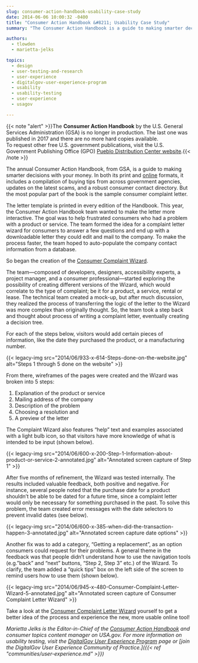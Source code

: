 ```yaml
---
slug: consumer-action-handbook-usability-case-study
date: 2014-06-06 10:00:32 -0400
title: "Consumer Action Handbook &#8211; Usability Case Study"
summary: "The Consumer Action Handbook is a guide to making smarter decisions with your money. It's print and online formats, available in English and Spanish, include a compilation of buying tips from across government agencies, updates on the latest scams, and a robust consumer contact directory."

authors:
  - tlowden
  - marietta-jelks

topics:
  - design
  - user-testing-and-research
  - user-experience
  - digitalgov-user-experience-program
  - usability
  - usability-testing
  - user-experience
  - usagov

---
```


{{< note "alert" >}}The **Consumer Action Handbook** by the U.S. General Services Administration (GSA) is no longer in production. The last one was published in 2017 and there are no more hard copies available.<br />
To request other free U.S. government publications, visit the U.S. Government Publishing Office (GPO) [Pueblo Distribution Center website](https://pueblo.gpo.gov/).{{< /note >}}

The annual Consumer Action Handbook, from GSA, is a guide to making smarter decisions with your money. In both its print and [online](https://www.usa.gov/topics/consumer/consumer-action-handbook-online.shtml) formats, it includes a compilation of buying tips from across government agencies, updates on the latest scams, and a robust consumer contact directory. But the most popular part of the book is the sample consumer complaint letter.

The letter template is printed in every edition of the Handbook. This year, the Consumer Action Handbook team wanted to make the letter more interactive. The goal was to help frustrated consumers who had a problem with a product or service. The team formed the idea for a complaint letter wizard  for consumers to answer a few questions and end up with a downloadable letter they could edit and mail to the company. To make the process faster, the team hoped to auto-populate the company contact information from a database.

So began the creation of the [Consumer Complaint Wizard](https://www.usa.gov/topics/consumer/complaint/complaint-letter-wizard.shtml).

The team—composed of developers, designers, accessibility experts, a project manager, and a consumer professional—started exploring the possibility of creating different versions of the Wizard, which would correlate to the type of complaint; be it for a product, a service, rental or lease. The technical team created a mock-up, but after much discussion, they realized the process of transferring the logic of the letter to the Wizard was more complex than originally thought. So, the team took a step back and thought about process of writing a complaint letter, eventually creating a decision tree.

For each of the steps below, visitors would add certain pieces of information, like the date they purchased the product, or a manufacturing number.

{{< legacy-img src="2014/06/933-x-614-Steps-done-on-the-website.jpg" alt="Steps 1 through 5 done on the website" >}}

From there, wireframes of the pages were created and the Wizard was broken into 5 steps:

  1. Explanation of the product or service
  2. Mailing address of the company
  3. Description of the problem
  4. Choosing a resolution and
  5. A preview of the letter

The Complaint Wizard also features “help” text and examples associated with a light bulb icon, so that visitors have more knowledge of what is intended to be input (shown below).

{{< legacy-img src="2014/06/600-x-200-Step-1-Information-about-product-or-service-2-annotated.jpg" alt="Annotated screen capture of Step 1" >}}

After five months of refinement, the Wizard was tested internally. The results included valuable feedback, both positive and negative. For instance, several people noted that the purchase date for a product shouldn’t be able to be dated for a future time, since a complaint letter would only be necessary for something purchased in the past. To solve this problem, the team created error messages with the date selectors to prevent invalid dates (see below).

{{< legacy-img src="2014/06/600-x-385-when-did-the-transaction-happen-3-annotated.jpg" alt="Annotated screen capture date options" >}}

Another fix was to add a category, “Getting a replacement”, as an option consumers could request for their problems. A general theme in the feedback was that people didn’t understand how to use the navigation tools (e.g.”back” and “next” buttons, “Step 2, Step 3” etc.) of the Wizard. To clarify, the team added a “quick tips” box on the left side of the screen to remind users how to use them (shown below).

{{< legacy-img src="2014/06/945-x-480-Consumer-Complaint-Letter-Wizard-5-annotated.jpg" alt="Annotated screen capture of Consumer Complaint Letter Wizard" >}}

Take a look at the [Consumer Complaint Letter Wizard](https://www.usa.gov/topics/consumer/complaint/complaint-letter-wizard.shtml) yourself to get a better idea of the process and experience the new, more usable online tool!

_Marietta Jelks is the Editor-in-Chief of the [Consumer Action Handbook](https://www.usa.gov/topics/consumer/consumer-action-handbook-online.shtml) and consumer topics content manager on USA.gov. For more information on usability testing, visit the [DigitalGov User Experience Program](http://www.digitalgov.gov/resources/digitalgov-user-experience-program/) page or [join the DigitalGov User Experience Community of Practice.]({{< ref "communities/user-experience.md" >}})_
